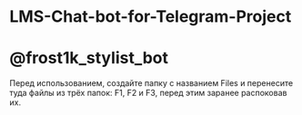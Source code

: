 # LMS-Chat-bot-for-Telegram-Project
# @frost1k_stylist_bot
Перед использованием, создайте папку с названием Files и перенесите туда файлы из трёх папок: F1, F2 и F3, перед этим заранее распоковав их.
